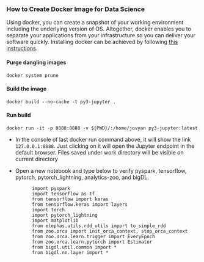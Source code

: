 ### How to Create Docker Image for Data Science 

Using docker, you can create a snapshot of your working environment including the underlying version of OS. Altogether, docker enables you to separate your applications from your infrastructure so you can deliver your software quickly. Installing docker can be achieved by following [this instructions](https://www.docker.com/get-started).

#### Purge dangling images

	docker system prune

#### Build the image 

    docker build --no-cache -t py3-jupyter .
    
#### Run build
    docker run -it -p 8888:8888 -v ${PWD}/:/home/jovyan py3-jupyter:latest
    
    
  - In the console of last docker run command above, it will show the link `127.0.0.1:8888`.
    Just clicking on it will open the Jupyter endpoint in the default browser.
    Files saved under work directory will be visible on current directory

  - Open a new notebook and type below to verify pyspark, tensorflow, pytorch, pytorch_lightning, analytics-zoo, 
    and bigDL.

    ```
          import pyspark
          import tensorflow as tf
          from tensorflow import keras
          from tensorflow.keras import layers
          import torch
          import pytorch_lightning
          import matplotlib
          from elephas.utils.rdd_utils import to_simple_rdd
          from zoo.orca import init_orca_context, stop_orca_context
          from zoo.orca.learn.trigger import EveryEpoch
          from zoo.orca.learn.pytorch import Estimator
          from bigdl.util.common import *
          from bigdl.nn.layer import *
     ```
